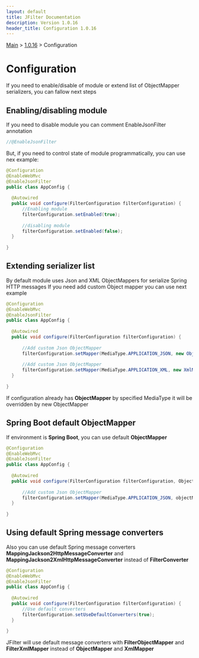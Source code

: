 ```yaml
---
layout: default
title: JFilter Documentation
description: Version 1.0.16
header_title: Configuration 1.0.16
---
```


[Main](../../index.MD) > [1.0.16](../index.MD) > Configuration

# Configuration
If you need to enable/disable of module or extend list of ObjectMapper serializers, you can fallow next steps

## Enabling/disabling module
If you need to disable module you can comment EnableJsonFilter annotation
```java
//@EnableJsonFilter
```
But, if you need to control state of module programmatically, you can use nex example:

```java
@Configuration
@EnableWebMvc
@EnableJsonFilter
public class AppConfig {
  
  @Autowired
  public void configure(FilterConfiguration filterConfiguration) {      
      //Enabling module
      filterConfiguration.setEnabled(true);
      
      //disabling module
      filterConfiguration.setEnabled(false);
  }
    
}
```

## Extending serializer list
By default module uses Json and XML ObjectMappers for serialize Spring HTTP messages
If you need add custom Object mapper you can use next example
```java
@Configuration
@EnableWebMvc
@EnableJsonFilter
public class AppConfig {
  
  @Autowired
  public void configure(FilterConfiguration filterConfiguration) { 
  
      //Add custom Json ObjectMapper
      filterConfiguration.setMapper(MediaType.APPLICATION_JSON, new ObjectMapper());    
      
      //Add custom Json ObjectMapper
      filterConfiguration.setMapper(MediaType.APPLICATION_XML, new XmlMapper());     
  }
    
}
```
If configuration already has **ObjectMapper** by specified MediaType it will be overridden by new ObjectMapper

## Spring Boot default ObjectMapper
If environment is **Spring Boot**, you can use default **ObjectMapper**

```java
@Configuration
@EnableWebMvc
@EnableJsonFilter
public class AppConfig {
  
  @Autowired
  public void configure(FilterConfiguration filterConfiguration, ObjectMapper objectMapper) { 
  
      //Add custom Json ObjectMapper
      filterConfiguration.setMapper(MediaType.APPLICATION_JSON, objectMapper);     
  }
    
}
```

## Using default Spring message converters
Also you can use default Spring message converters **MappingJackson2HttpMessageConverter** and **MappingJackson2XmlHttpMessageConverter** instead of **FilterConverter**
```java
@Configuration
@EnableWebMvc
@EnableJsonFilter
public class AppConfig {
  
  @Autowired
  public void configure(FilterConfiguration filterConfiguration) {   
      //Use default converters
      filterConfiguration.setUseDefaultConverters(true);   
  }
    
}
```
JFilter will use default message converters with **FilterObjectMapper** and **FilterXmlMapper** instead of **ObjectMapper** and **XmlMapper**